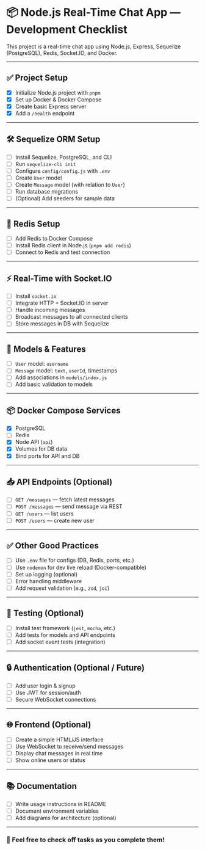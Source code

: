 # 📦 Node.js Real-Time Chat App — Development Checklist

This project is a real-time chat app using Node.js, Express, Sequelize (PostgreSQL), Redis, Socket.IO, and Docker.

---

## ✅ Project Setup

- [x] Initialize Node.js project with `pnpm`
- [x] Set up Docker & Docker Compose
- [x] Create basic Express server
- [x] Add a `/health` endpoint

---

## 🛠️ Sequelize ORM Setup

- [ ] Install Sequelize, PostgreSQL, and CLI
- [ ] Run `sequelize-cli init`
- [ ] Configure `config/config.js` with `.env`
- [ ] Create `User` model
- [ ] Create `Message` model (with relation to `User`)
- [ ] Run database migrations
- [ ] (Optional) Add seeders for sample data

---

## 🧠 Redis Setup

- [ ] Add Redis to Docker Compose
- [ ] Install Redis client in Node.js (`pnpm add redis`)
- [ ] Connect to Redis and test connection

---

## ⚡ Real-Time with Socket.IO

- [ ] Install `socket.io`
- [ ] Integrate HTTP + Socket.IO in server
- [ ] Handle incoming messages
- [ ] Broadcast messages to all connected clients
- [ ] Store messages in DB with Sequelize

---

## 🧱 Models & Features

- [ ] `User` model: `username`
- [ ] `Message` model: `text`, `userId`, timestamps
- [ ] Add associations in `models/index.js`
- [ ] Add basic validation to models

---

## 📦 Docker Compose Services

- [x] PostgreSQL
- [ ] Redis
- [x] Node API (`api`)
- [x] Volumes for DB data
- [x] Bind ports for API and DB

---

## 📥 API Endpoints (Optional)

- [ ] `GET /messages` — fetch latest messages
- [ ] `POST /messages` — send message via REST
- [ ] `GET /users` — list users
- [ ] `POST /users` — create new user

---

## ✅ Other Good Practices

- [ ] Use `.env` file for configs (DB, Redis, ports, etc.)
- [ ] Use `nodemon` for dev live reload (Docker-compatible)
- [ ] Set up logging (optional)
- [ ] Error handling middleware
- [ ] Add request validation (e.g., `zod`, `joi`)

---

## 🧪 Testing (Optional)

- [ ] Install test framework (`jest`, `mocha`, etc.)
- [ ] Add tests for models and API endpoints
- [ ] Add socket event tests (integration)

---

## 🔒 Authentication (Optional / Future)

- [ ] Add user login & signup
- [ ] Use JWT for session/auth
- [ ] Secure WebSocket connections

---

## 🌐 Frontend (Optional)

- [ ] Create a simple HTML/JS interface
- [ ] Use WebSocket to receive/send messages
- [ ] Display chat messages in real time
- [ ] Show online users or status

---

## 📚 Documentation

- [ ] Write usage instructions in README
- [ ] Document environment variables
- [ ] Add diagrams for architecture (optional)

---

### 💬 Feel free to check off tasks as you complete them!
